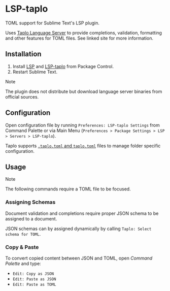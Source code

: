 # LSP-taplo

TOML support for Sublime Text's LSP plugin.

Uses [Taplo Language Server](https://taplo.tamasfe.dev/)
to provide completions, validation, formatting and other features for TOML files.
See linked site for more information.

## Installation

1. Install [LSP](https://packagecontrol.io/packages/LSP) and [LSP-taplo](https://packagecontrol.io/Packages/LSP-taplo) from Package Control.
2. Restart Sublime Text.

> [!NOTE]
>
> The plugin does not distribute but download language server binaries from official sources.

## Configuration

Open configuration file 
by running `Preferences: LSP-taplo Settings` from Command Palette 
or via Main Menu (`Preferences > Package Settings > LSP > Servers > LSP-taplo`).

Taplo supports [`.taplo.toml` and `taplo.toml`](https://taplo.tamasfe.dev/configuration/file.html) files 
to manage folder specific configuration.

## Usage

> [!NOTE]
>
> The following commands require a TOML file to be focused.

### Assigning Schemas

Document validation and completions require proper JSON schema 
to be assigned to a document.

JSON schemas can by assigned dynamically by calling `Taplo: Select schema for TOML`.

### Copy & Paste

To convert copied content between JSON and TOML,
open _Command Palette_ and type:

- `Edit: Copy as JSON`
- `Edit: Paste as JSON`
- `Edit: Paste as TOML`
